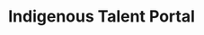 ---
title: "Indigenous Talent Portal"
layout: post
lang: en
lang-ref: 305-indigenous-talent
section: 3
category: 
  - diversity
hero:
  image:
    src: 3.5-tx-heading.jpg
    alt: A photo of a valley full of pink flowers with a river in the distance.
  standards:
    - ethics
    - users
    - collaboration
blocks:
  - type: title
    label: What is it?
  - The Indigenous Talent Portal is designed to provide a space where Indigenous talent can browse and apply to Public Service employment opportunities aimed at the recruitment of Indigenous talent. They can also browse jobs open to the general public on the site. 
  - Functionality is planned to allow for the posting of internal mobility opportunities for Indigenous public servants, promoting access to continuous learning, development and promotional opportunities. 
  - Members of the Indigenous community can create a profile to showcase their unique set of skills acquired through ancestral knowledge, and through mainstream pathways. At the request of Indigenous users, there is functionality planned to allow Indigenous talent to show or hide Indigenous components of their profile, as they choose, when applying to various types of employment opportunities.
  - type: callout
    content: 
      - Building inclusively with Indigenous talent means learning to understand and respect connections between land, identity, family and community.
      - Think that has nothing to do with staffing? Think again. Asking an Indigenous applicant to fill out a text box for their current location of work is a loaded question, especially if the staffing system doesn't recognize Indigenous traditional territories in its naming conventions, or the idea that applicants may live seasonally in different places.
  - type: title
    label: Why Build This?
  - The Government of Canada is not an easy place to work for many Indigenous people. Systemic racism and discrimination are still an ongoing reality, despite a growing effort across the Public Service to address issues, change behaviours, and remove barriers. But systemic racism several hundred years in the making doesn’t disappear overnight, nor does the legacy of its presence in the memories and experiences of Indigenous people.
  - The Indigenous Talent Portal is being developed for the Indigenous community - with decisions and directions set by the Indigenous community - “to reclaim our stories and to reset the way Indigenous talent is valued.”
  - In a time of reconciliation, there was no way Talent Cloud could consider building a new model for talent recruitment that didn’t put the needs of Indigenous talent at the heart of the design, (as well as the needs of other underrepresented and equity-seeking groups). For Indigenous talent, the trust between government and community is broken. To rebuild trust, we begin by rebuilding a new process, together. That means making choices, like hiring our Indigenous Community Liaison before our first developers created the first line of code for the platform. Inclusion cannot be an afterthought. It is, by its very definition, at the heart of the model.
  - type: pullquote
    content: “As we focus on combatting racism, it is not sufficient to simply equip ourselves with knowledge and tools. We must take action in ways we know will be meaningful in addressing all barriers and disadvantages. Being a leader means taking an active role in ending all forms of discrimination and oppression, consciously and constantly challenging our own biases, and creating an environment in which our employees feel empowered and safe to speak up when they witness barriers to equity and inclusion. Inaction is not an option.”<br><br>~ Clerk of the Privy Council; Call to action on anti-racism, equity, and inclusion in the Federal Public Service
  - type: title
    label: Steps in Development
  - type: list
    style: unordered
    items:
      - "<strong style=\"letter-spacing: -1px;\" data-h2-font-weight=\"b(800)\" data-h2-font-color=\"b(purple)\">In-House Expertise:</strong> One of the first hires on the team was our Indigenous Community Liaison, who has led the design and community outreach for the Indigenous Talent Portal. Having someone Indigenous on the team, with lived experience in Indigenous communities and extensive knowledge of protocol, has been essential to the team’s efforts to engage Indigenous users respectfully and meaningfully at all stages of design and development."
      - "<strong style=\"letter-spacing: -1px;\" data-h2-font-weight=\"b(800)\" data-h2-font-color=\"b(purple)\">Space to Talk and Share:</strong> In an environment where many of our user testers were residential school survivors or the children of residential school survivors, talking to people about working for government and trusting government with personal information wasn’t like the discussions we had with other user groups. There is a difficult history and a context here that has to be honoured, and to honour it, you first have to acknowledge it. In this case, that meant changing our approach to user testing. The team worked with our Indigenous Community Liaison to find spaces where smudging could be conducted at workshop sessions, and seats could be arranged in a circle. Our Indigenous Community Liaison also took care to acknowledge traditional territories, and to speak in her community’s language whenever possible. We kept Kleenex boxes on tables. Our Indigenous Community Liaison cooked and shared traditional foods. The team brought cookies and chocolate."
      - "<strong style=\"letter-spacing: -1px;\" data-h2-font-weight=\"b(800)\" data-h2-font-color=\"b(purple)\">Internal Engagement:</strong> The team reached out throughout the process to Indigenous public servants with various degrees of seniority to understand early and long term issues related to recruitment, onboarding, work environment, and career advancement. The team brought several issues back for multiple rounds of discussion, clarifying our understanding of the issues, desires, and concerns of Indigenous employees before we moved on to user testing."
      - "<strong style=\"letter-spacing: -1px;\" data-h2-font-weight=\"b(800)\" data-h2-font-color=\"b(purple)\">External Engagement:</strong> Similar to our process for engaging internal employees, representatives from the main national organizations were engaged in discussions, and later the reviewing of designs, as well as individual members of various Indigenous communities who would be the type of talent the Government of Canada would be lucky to attract."
      - "<strong style=\"letter-spacing: -1px;\" data-h2-font-weight=\"b(800)\" data-h2-font-color=\"b(purple)\">Prototype Testing:</strong> At each stage of design, users were engaged - carefully going over every text box, process step, image, and function on the portal. Many of these prototype designs involved very difficult issues, such as self-identification. Several of these components are still being finalized with all groups involved, and some features may need to be tested live, and then revised. Some features also represent a significant departure in thinking from the way data like this is normally collected and represented on Government of Canada sites, which is why our team has endeavoured to always keep Indigenous communities at the steering wheel when it comes to design. There isn’t always agreement between communities, either. And working through these design issues with communities until it’s right is part of our Digital Standards commitment to empowering users in the design process."
      - "<strong style=\"letter-spacing: -1px;\" data-h2-font-weight=\"b(800)\" data-h2-font-color=\"b(purple)\">Giving Back:</strong> During user testing sessions, the issue of the value of Indigenous languages, and the challenge of bilingualism, came up over and over again (effectively, having to learn two colonial languages in order to advance in a public service career, while Indigenous languages aren’t recognized). It was a contentious and painful discussion. So early on, our team decided that at least some of our Indigenous Community Liaison’s time every week would be devoted to working on this issue, even though it wasn’t a part of our mandate and our platform features plan. So why do it? Because when a team in the Government of Canada asks Indigenous communities to give time and stories and ideas and emotional investment to something, that team should give back. In our case, that meant dedicating some of our team resources to support work done by the Indigenous Federal Employees Network on advancing a proposal of ideas on this issue. This isn’t a Talent Cloud initiative. It’s just a chance to show our acknowledgement of the struggles and barriers faced by Indigenous talent inside the Government of Canada, even today, and to do what we can to help with this."
  - type: callout
    title: "Reducing Barriers for Equity-Seeking Groups: When is an “add on” program a solution? And when it is a problem?"
    content: 
      - An add-on program is an initiative that seeks to close a gap in performance outcomes by providing an additional service, above and beyond the main program’s operations, such as a targeted recruitment program for Indigenous employees or a mentoring program for women executives. These types of initiatives can be extremely valuable in advancing inclusion and diversity… but they can also be problematic. So how can a team looking to address gaps in outcomes know whether the initiative is likely to help or hurt?
      - An add-on program that fills a unmet need, while generating structural changes to the central program, contributes to the advancement of inclusion. An add-on program that is created so the central program doesn’t have to be changed contributes to systemic discrimination. If there is an inequality in the power dynamics, structural design, and choice architecture at the foundation of the central program, no amount of additional programming offered elsewhere will produce a long-term corrective step towards equality. The end goal of an add-on program should be deep systemic change. As long as this is the compass bearing that informs decisions, it’s at least starting out pointing in the right direction.
  - type: title
    label: Status of the Portal
  - The restrictions related to privacy and Talent Cloud’s cloud server environment have meant that we haven’t yet been given permission to launch the Indigenous Talent Portal. This was because use of the Indigenous Talent Portal by applicants was deemed to be an expression of their employment equity status, which is information that can’t be collected on a server that doesn’t allow for Protected B data collection. (See Protected B and the Move to Cloud in Section 1.) 
  - The design and user testing of the Indigenous Talent Portal is in advanced stages, and ongoing efforts have been made to make sure that members of the Indigenous community were able to direct the work and the features at all stages of design. But due to the restrictions on release, Talent Cloud hasn’t launched final steps in the development phase. While much of the design is set up to integrate with and leverage existing features on the Talent Cloud platform, and the system of portals is in place, it would still take a few developers and a few months to get this portal live, plus work from our Indigenous Community Liaison. 
  - Currently, there are no funding partners to support this work going forward, although there have been a few dozen managers who have already come forward asking to post positions on the portal. There seems to be strong demand for teams looking to increase the diversity of their talent. The Indigenous Federal Employees Network has also identified the value in Indigenous employees being able to post profiles and find opportunities for internal mobility, development, and promotion. The team continues to try to seek resources and support for this endeavour.
  - type: image
    src: 3.5-tx-rock.jpg
    alt: A photo of a series of rocks stacked one on top of the other.
    route: section1
  - type: title
    label: Features and Insights
  - type: subtitle
    label: Job Advertisements designed for Indigenous Talent
  - The job advertisements on the Indigenous Talent Portal contain new elements that were identified as important during engagement sessions with Indigenous users.
  - type: list
    style: unordered
    items: 
      - Employees can filter opportunities to only see those designed to attract indigenous talent, or remove the filter to see all Talent Cloud opportunities.
  - type: graphic
    size: 100
    src: 3.5-en-itp-browse-jobs.jpg
    alt: "A screenshot of Talent Cloud's proposed \"Browse Jobs\" page containing enhancements for showcasing and prioritizing Indigenous talent opportunities."
  - type: list
    style: unordered
    items: 
      - Unique imagery and colors contribute to a user experience that communicates an inclusive experience for Indigenous talent.
      - A descriptive paragraph, drafted by the hiring manager, is provided to explain why this job requires Indigenous talent. (Indigenous employees reflected during user testing sessions that they were sometimes wary of applying to opportunities designed to attract Indigenous talent due to fears of being tokenized. This paragraph is intended to clarify, upfront, the reasoning behind the recruitment need so applicants can decide for themselves if they are comfortable with the role.)
  - type: graphic
    size: 100
    src: 3.5-en-itp-context.jpg
    alt: "A screenshot of the interface that allows managers to explain to applicants why a particular opportunity requires Indigenous specific talent."
  - type: subtitle
    label: Guidance for Managers seeking Indigenous Talent
  - Managers drafting job advertisements designed to attract Indigenous Talent will use the same tools and portal as other Talent Cloud job advertisements, but additional fields and guidance are provided. 
  - type: list
    style: unordered
    items:
      - Managers are asked to reflect on the unique knowledge which Indigenous people bring to the Public Service when crafting their impact statements.
      - Managers are provided with checkboxes to indicate the reasons they are looking to hire indigenous talent. (This list of reasons to hire Indigenous talent came from workshops with both Indigenous users and hiring managers.)
  - type: graphic
    size: 100
    src: 3.5-en-itp-reasoning.jpg
    alt: "A screenshot of the interface that provides managers with guidance on hiring Indigenous talent. This interface allows managers to select one or more reasons that explain why they are looking to hire Indigenous talent. These reasons include: there is under-representation of Indigenous talent in the organization, Indigenous talent is something you care about, the nature of the work benefits from a diverse perspective, the work concerns Indigenous communities and issues, the nature of the work includes dealing with the Canadian public, you acknowledge the value of Indigenous knowledge, and you want to support Talent Cloud's Indigenous Talent Pilot. The screenshot also includes information about how managers can find further guidance."
  - type: list
    style: unordered
    items:
      - Hiring Indigenous talent for the sole purposes of increasing representation in an organization is seen as a red flag by some in the Indigenous community. If the only reason provided by the manager is under-representation in their organization, an additional paragraph of guidance is provided to help managers better understand the risks of tokenizing Indigenous talent, and whether or not they will be able to provide a hiring opportunity that will benefit and be inclusive for Indigenous talent.
  - type: subtitle
    label: Honesty Pledge
  - The honesty pledge allows self-declaration of Indigenous status, while being respectful of individual identity. 
  - type: list
    style: unordered
    items: 
      - The options have been presented as checkboxes so multiple affiliations could be indicated if needed.
      - A carousel was introduced for the options so that no community would be above another.
  - type: graphic
    size: 100
    src: 3.5-en-itp-honesty.jpg
    alt: "A screenshot of the \"Honesty Pledge\" interface that allows a user to indicate their community or allyship."
  - type: list
    style: unordered
    items: 
      - Allows space for individuals who may not be able to trace their ties to a specific community by including an option separate from Métis. (This was in response to expressions of frustration from members of the Métis community. They raised the issue of Indigenous people without clear ties to a specific Indigenous community sometimes selecting the category of Métis on government forms because they didn’t self-identify as Inuit or First Nations, and there was no other option.) This feature introduces a number of complexities around identity and belonging, and is still in active testing. There is a strong likelihood that it will need to go through several more rounds of refinement, given the sensitivity of the topic.
      - All Canadians are permitted to apply to any Government of Canada position. The “ally” option provides an opportunity for honesty for those who are not Indigenous, but perhaps have ties to the Indigenous community or Indigenous cultural competencies. These applicants may still be considered for the position, but priority is intended to be given to indigenous talent. A link is also provided to redirect people who no longer feel they are a good fit for the opportunity. The intention behind this series of choices and nudges is to deter those who might not be Indigenous, but see themselves as connected to Indigenous identity, to have options of representation other than a false claim of Indigenous ancestry. False claims of Indigeneity, and the friction and harm this causes for Indigenous communities, was something that was raised repeatedly in workshops, and Indigenous users asked us to test approaches for addressing it. Ultimately, falsely making such a claim is a form of racism, and it’s a behaviour we wanted to discourage on the platform. We worked with both behavioural sciences and Indigenous experts to come up with this initial intervention. But it is in need of testing, and will require several rounds of refinement.
      - A signature box is provided to highlight the importance of honesty in Indigenous communities, especially for self-declaration, where even a few bad actors can cause a disproportionate amount of damage.
  - type: subtitle
    label: Profiles Tailored to the Indigenous Community
  - The profile has been improved to allow Indigenous talent a place to highlight what makes them unique and...
  - type: list
    style: unordered
    items: 
      - The option to show/hide various components of the profile to hiring managers.
      - The option to identify the location of the user with Traditional Territory/Nation/Community. These options give Indigenous users narrative agency and the ability to describe themselves and their relationship to community and land in the way that they want, rather than using a choice architecture for geography that reflects colonial naming conventions.
  - type: graphic
    size: 60
    src: 3.5-en-itp-traditional-territory.jpg
    alt: "A screenshot that showcases the interface that allows Indigenous users to identify their traditional territories, nations, or communities, as well as optionally share their story working in their community."
  - type: list
    style: unordered
    items: 
      - A text box is provided so Indigenous users can, if they want to, describe their lived experience with (or in) Indigenous community(s).
      - Indigenous users are given a chance to highlight if they are traditional language speakers. The intent is to provide options that are broken down by language families and dialects.
      - Traditional skills are provided to help ensure that the skills profiles of Indigenous users reflect the unique talents of the Indigenous community  - skills that can be otherwise overlooked, especially in government.

---